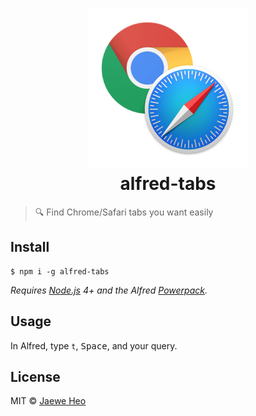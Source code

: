 # <div align="center"><img src="./icon.png" width=256><br>alfred-tabs</div>

> :mag: Find Chrome/Safari tabs you want easily


## Install

```
$ npm i -g alfred-tabs
```

*Requires [Node.js](https://nodejs.org) 4+ and the Alfred [Powerpack](https://www.alfredapp.com/powerpack/).*


## Usage

In Alfred, type `t`, <kbd>Space</kbd>, and your query.


## License

MIT © [Jaewe Heo](http://importre.com)

